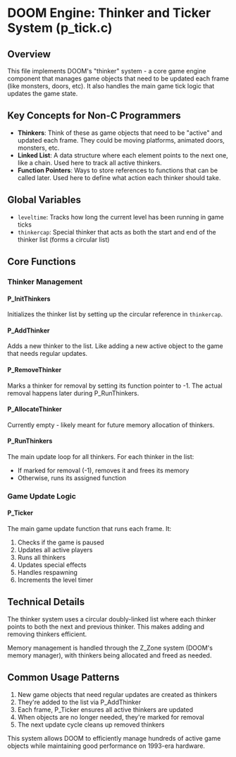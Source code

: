 # DOOM Engine: Thinker and Ticker System (p_tick.c)

## Overview
This file implements DOOM's "thinker" system - a core game engine component that manages game objects that need to be updated each frame (like monsters, doors, etc). It also handles the main game tick logic that updates the game state.

## Key Concepts for Non-C Programmers
- **Thinkers**: Think of these as game objects that need to be "active" and updated each frame. They could be moving platforms, animated doors, monsters, etc.
- **Linked List**: A data structure where each element points to the next one, like a chain. Used here to track all active thinkers.
- **Function Pointers**: Ways to store references to functions that can be called later. Used here to define what action each thinker should take.

## Global Variables
- `leveltime`: Tracks how long the current level has been running in game ticks
- `thinkercap`: Special thinker that acts as both the start and end of the thinker list (forms a circular list)

## Core Functions

### Thinker Management

#### P_InitThinkers
Initializes the thinker list by setting up the circular reference in `thinkercap`.

#### P_AddThinker
Adds a new thinker to the list. Like adding a new active object to the game that needs regular updates.

#### P_RemoveThinker
Marks a thinker for removal by setting its function pointer to -1. The actual removal happens later during P_RunThinkers.

#### P_AllocateThinker
Currently empty - likely meant for future memory allocation of thinkers.

#### P_RunThinkers
The main update loop for all thinkers. For each thinker in the list:
- If marked for removal (-1), removes it and frees its memory
- Otherwise, runs its assigned function

### Game Update Logic

#### P_Ticker
The main game update function that runs each frame. It:
1. Checks if the game is paused
2. Updates all active players
3. Runs all thinkers
4. Updates special effects
5. Handles respawning
6. Increments the level timer

## Technical Details
The thinker system uses a circular doubly-linked list where each thinker points to both the next and previous thinker. This makes adding and removing thinkers efficient.

Memory management is handled through the Z_Zone system (DOOM's memory manager), with thinkers being allocated and freed as needed.

## Common Usage Patterns
1. New game objects that need regular updates are created as thinkers
2. They're added to the list via P_AddThinker
3. Each frame, P_Ticker ensures all active thinkers are updated
4. When objects are no longer needed, they're marked for removal
5. The next update cycle cleans up removed thinkers

This system allows DOOM to efficiently manage hundreds of active game objects while maintaining good performance on 1993-era hardware.
